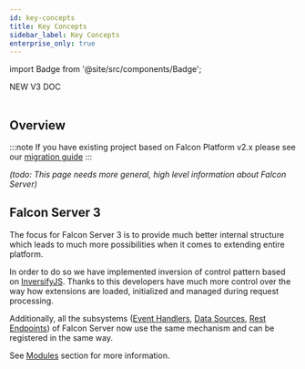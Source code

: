```yaml
---
id: key-concepts
title: Key Concepts
sidebar_label: Key Concepts
enterprise_only: true
---
```

import Badge from '@site/src/components/Badge';

<Badge variant="green">NEW V3 DOC</Badge><br/><br/>

## Overview

:::note If you have existing project based on Falcon Platform v2.x please see our [migration guide](./migration-guide.md)
:::

_(todo: This page needs more general, high level information about Falcon Server)_

## Falcon Server 3

The focus for Falcon Server 3 is to provide much better internal structure which leads to much more possibilities when it comes to extending entire platform.

In order to do so we have implemented inversion of control pattern based on [InversifyJS](https://github.com/inversify/InversifyJS). Thanks to this developers have much more control over the way how extensions are loaded, initialized and managed during request processing.

Additionally, all the subsystems ([Event Handlers](./modules/common-services/event-handlers.md), [Data Sources](./modules/common-services/data-sources.md), [Rest Endpoints](./modules/common-services/rest-endpoints.md)) of Falcon Server now use the same mechanism and can be registered in the same way.

See [Modules](./modules/about.md) section for more information.

